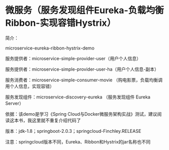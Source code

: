 # 微服务（服务发现组件Eureka-负载均衡Ribbon-实现容错Hystrix）

简介：

microservice-eureka-ribbon-hystrix-demo

服务提供者：microservice-simple-provider-user（用户个人信息）

服务提供者：microservice-simple-provider-user-ha（用户个人信息-副本）

服务消费者：microservice-simple-consumer-movie （购电影票，负载均衡调用个人信息，实现容错）

服务发现组件：microservice-discovery-eureka （服务发现组件 Eureka Server）

依据：该demo是学习《Spring Cloud与Docker微服务架构实战》测试，建议阅读这本书，我这里就不重复介绍代码了

版本：jdk-1.8；springboot-2.0.3；springcloud-Finchley.RELEASE

注意：springcloud版本不同，Eureka、Ribbon和Hystrix的jar名称也不同
